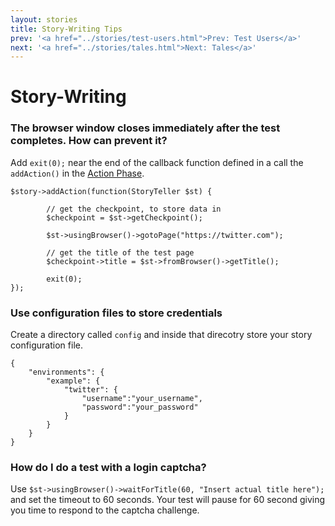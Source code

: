 ```yaml
---
layout: stories
title: Story-Writing Tips
prev: '<a href="../stories/test-users.html">Prev: Test Users</a>'
next: '<a href="../stories/tales.html">Next: Tales</a>'
---
```


# Story-Writing 

### The browser window closes immediately after the test completes. How can prevent it?

Add `exit(0);` near the end of the callback function defined in a call the `addAction()` in the [Action Phase](/storyplayer/stories/action.html).

    $story->addAction(function(StoryTeller $st) {

            // get the checkpoint, to store data in
            $checkpoint = $st->getCheckpoint();

            $st->usingBrowser()->gotoPage("https://twitter.com");

            // get the title of the test page
            $checkpoint->title = $st->fromBrowser()->getTitle();

            exit(0);
    });

### Use configuration files to store credentials

Create a directory called `config` and inside that direcotry store your story configuration file.

    {
        "environments": {
            "example": {
                "twitter": {
                    "username":"your_username",
                    "password":"your_password"
                }
            }
        }
    }

### How do I do a test with a login captcha?

Use `$st->usingBrowser()->waitForTitle(60, "Insert actual title here");` and set the timeout to 60 seconds.  Your test will pause for 60 second giving you time to respond to the captcha challenge.

